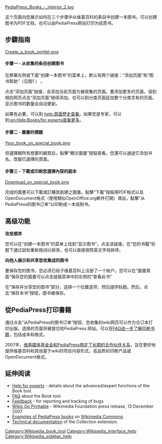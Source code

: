 [PediaPress_Books_-_interior_2.jpg](https://zh.wikipedia.org/wiki/File:PediaPress_Books_-_interior_2.jpg "fig:PediaPress_Books_-_interior_2.jpg")

这个页面向您展示如何在三个步骤中从维基百科的条目中创建一本图书。可以创建图书为PDF文档，也可以由PediaPress网站打印为纸质书。

## 步驟指南

[Create_a_book_portlet.png](https://zh.wikipedia.org/wiki/File:Create_a_book_portlet.png "fig:Create_a_book_portlet.png")

#### 步骤一 - 从收集的条目创建图书

在屏幕左侧或下面“创建一本图书”的菜单上，默认有两个链接：“添加页面”和“图书帮助”（见图1 ） 。

点击“添加页面”链接，会添加当前页面为被收集的页面。要添加更多的页面，请到相应网页点击“添加页面”继续添加。也可以到分类页面廷加整个分类含有的页面。显示图书的数量会自动更新。

如果有必要，可以到 [help:頁面歷史查看](https://zh.wikipedia.org/wiki/help:頁面歷史 "wikilink")。如果您是专家，可以到[:en:Help:Books/for experts查看更多](https://zh.wikipedia.org/wiki/:en:Help:Books/for_experts "wikilink")。

#### 步骤二 - 圖書的標題

[Your_book_on_special_book.png](https://zh.wikipedia.org/wiki/File:Your_book_on_special_book.png "fig:Your_book_on_special_book.png")

但選擇網所有想要的網頁后，點擊“顯示圖書”按鈕查看。您還可以通過它添加书名，改變已選擇的頁面。

#### 步骤三 - 下載或印刷您選擇內容的副本

[Download_on_special_book.png](https://zh.wikipedia.org/wiki/File:Download_on_special_book.png "fig:Download_on_special_book.png")

完成的圖書可以下載或訂購其創建之圖書。點擊“下載”按鈕用PDF格式以及OpenDocument格式（使用類似OpenOffice.org軟件打開）導出，點擊“从PediaPress的图书订单”以印刷成一本纸制书。

## 高级功能

**改变顺序**

您可以在“创建一本图书”的菜单上找到“显示图书”。点击该链接，在“您的书籍”标题下通过鼠标重新拖动以排序。也可以直接按照英文字母排序。

**向他人展示和共享您收集成的图书**

要保存您的图书，您必须已经子维基百科上注册了一个帐户。您可以在“圖書頁面”保存您的圖書可以点击链接菜单中的左侧的“查看此书”

在“保存并分享您的图书”部分，选择一个位置选项，然后提供标题。然后，点击“保存本书”按钮，图书被保存。

## 從PediaPress打印書籍

通过点击“从PediaPress的图书订单”按钮，您收集的wiki网页可以作为合订本打印出版。选择的页面将被提交给PediaPress 网站。可以在[FAQ进一步了解印刷书籍](https://zh.wikipedia.org/wiki/Help:Books/Frequently_Asked_Questions "wikilink")，包括成本和格式。

2007年，[维基媒体基金会和PediaPress商定了长期的合作伙伴关系](https://zh.wikipedia.org/wiki/foundation: "wikilink")，旨在更好地提供维基百科和其他基于wiki的项目内容形式，高品质的印刷产品或OpenDocument格式。

## 延伸阅读

  - [Help for experts](https://zh.wikipedia.org/wiki/:en:Help:Books/for_experts "wikilink") - details about the advanced/expert functions of the Book tool.
  - [FAQ](https://zh.wikipedia.org/wiki/:en:Help:Books/Frequently_Asked_Questions "wikilink") about the Book tool.
  - [Feedback](https://zh.wikipedia.org/wiki/:en:Help:Books/Feedback "wikilink") - for reporting and tracking of bugs
  - [Wikis Go Printable](https://zh.wikipedia.org/wiki/foundation:Press_releases/Wikis_Go_Printable "wikilink") - Wikimedia Foundation press release, 13 December 2007
  - [Examples of PediaPress books](https://zh.wikipedia.org/wiki/commons:Category:PediaPress "wikilink") on [Wikimedia Commons](https://zh.wikipedia.org/wiki/commons:Main_Page "wikilink")
  - [Technical documentation](https://zh.wikipedia.org/wiki/mw:Extension:Collection "wikilink") of the Collection extension.

[Category:Wikipedia_book_tool](https://zh.wikipedia.org/wiki/Category:Wikipedia_book_tool "wikilink") [Category:Wikipedia_interface_help](https://zh.wikipedia.org/wiki/Category:Wikipedia_interface_help "wikilink") [Category:Wikipedia_sidebar_help](https://zh.wikipedia.org/wiki/Category:Wikipedia_sidebar_help "wikilink")
